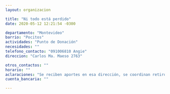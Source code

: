 ```yaml
---
layout: organizacion

title: "Ni todo está perdido"
date: 2020-05-12 12:21:54 -0300

departamento: "Montevideo"
barrio: "Pocitos"
actividades: "Punto de Donación"
necesidades: ""
telefono_contacto: "091006810 Angie"
direccion: "Carlos Ma. Maeso 2763"

otros_contactos: ""
horario: ""
aclaraciones: "Se reciben aportes en esa dirección, se coordinan retiros, depósitos y entregas al celular"
cuenta_bancaria: ""

---
```

